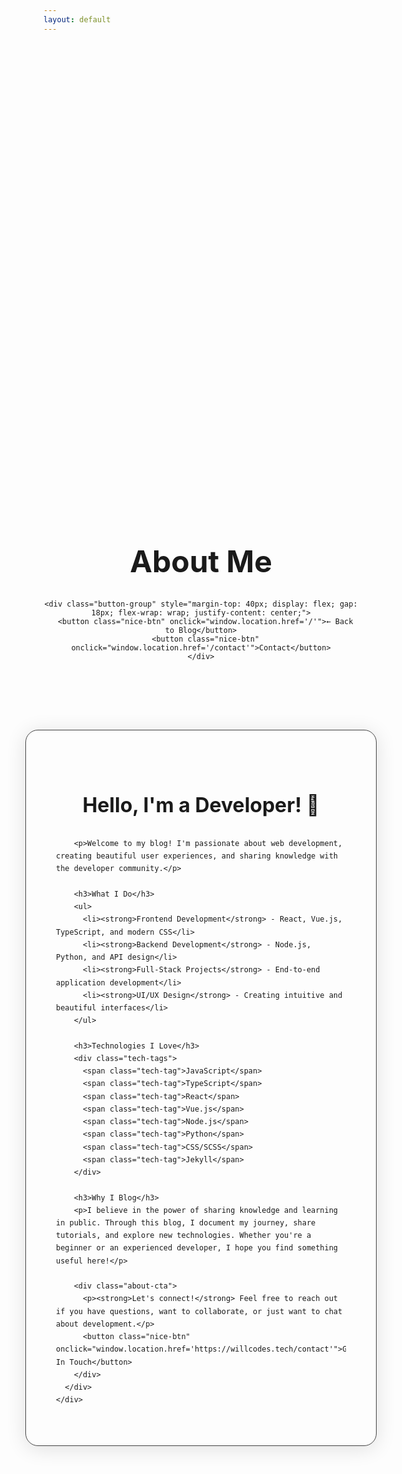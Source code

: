 ```yaml
---
layout: default
---
```


<div class="about-page">
  <header class="about-header">
    <h1 class="heading-hero" style="text-align: center; margin-top: 20vh; font-size: 3rem;">About Me</h1>
    
    <div class="button-group" style="margin-top: 40px; display: flex; gap: 18px; flex-wrap: wrap; justify-content: center;">
      <button class="nice-btn" onclick="window.location.href='/'">← Back to Blog</button>
      <button class="nice-btn" onclick="window.location.href='/contact'">Contact</button>
    </div>
  </header>

  <div class="about-content">
    <div class="about-card">
      <div class="about-text">
        <h2>Hello, I'm a Developer! 👋</h2>
        
        <p>Welcome to my blog! I'm passionate about web development, creating beautiful user experiences, and sharing knowledge with the developer community.</p>
        
        <h3>What I Do</h3>
        <ul>
          <li><strong>Frontend Development</strong> - React, Vue.js, TypeScript, and modern CSS</li>
          <li><strong>Backend Development</strong> - Node.js, Python, and API design</li>
          <li><strong>Full-Stack Projects</strong> - End-to-end application development</li>
          <li><strong>UI/UX Design</strong> - Creating intuitive and beautiful interfaces</li>
        </ul>
        
        <h3>Technologies I Love</h3>
        <div class="tech-tags">
          <span class="tech-tag">JavaScript</span>
          <span class="tech-tag">TypeScript</span>
          <span class="tech-tag">React</span>
          <span class="tech-tag">Vue.js</span>
          <span class="tech-tag">Node.js</span>
          <span class="tech-tag">Python</span>
          <span class="tech-tag">CSS/SCSS</span>
          <span class="tech-tag">Jekyll</span>
        </div>
        
        <h3>Why I Blog</h3>
        <p>I believe in the power of sharing knowledge and learning in public. Through this blog, I document my journey, share tutorials, and explore new technologies. Whether you're a beginner or an experienced developer, I hope you find something useful here!</p>
        
        <div class="about-cta">
          <p><strong>Let's connect!</strong> Feel free to reach out if you have questions, want to collaborate, or just want to chat about development.</p>
          <button class="nice-btn" onclick="window.location.href='https://willcodes.tech/contact'">Get In Touch</button>
        </div>
      </div>
    </div>
  </div>
</div>

<style>
  .about-page {
    min-height: 100vh;
    display: flex;
    flex-direction: column;
  }
  
  .about-content {
    flex: 1;
    display: flex;
    justify-content: center;
    align-items: flex-start;
    padding: 40px 20px 80px;
  }
  
  .about-card {
    background: rgba(255, 255, 255, 0.03);
    border: 1.5px solid #444;
    border-radius: 20px;
    padding: 48px;
    max-width: 800px;
    width: 100%;
    color: var(--color-white);
    box-shadow: 0 4px 32px 0 rgba(0, 0, 0, 0.12);
    font-family: var(--font-system);
    line-height: 1.7;
  }
  
  .about-text h2 {
    color: var(--color-accent-blue);
    font-size: 2rem;
    font-weight: 700;
    margin-bottom: 24px;
    text-align: center;
  }
  
  .about-text h3 {
    color: var(--color-white);
    font-size: 1.4rem;
    font-weight: 600;
    margin-top: 32px;
    margin-bottom: 16px;
    border-bottom: 2px solid var(--color-accent-blue);
    padding-bottom: 8px;
    display: inline-block;
  }
  
  .about-text p {
    font-size: 1.1rem;
    margin-bottom: 20px;
    opacity: 0.9;
  }
  
  .about-text ul {
    list-style: none;
    padding: 0;
    margin: 20px 0;
  }
  
  .about-text li {
    padding: 8px 0;
    padding-left: 24px;
    position: relative;
    font-size: 1.05rem;
  }
  
  .about-text li::before {
    content: "▶";
    color: var(--color-accent-blue);
    position: absolute;
    left: 0;
    font-size: 0.8rem;
  }
  
  .tech-tags {
    display: flex;
    flex-wrap: wrap;
    gap: 12px;
    margin: 24px 0;
  }
  
  .tech-tag {
    background: rgba(125, 211, 252, 0.15);
    color: var(--color-accent-blue);
    padding: 8px 16px;
    border-radius: 25px;
    font-size: 0.9rem;
    font-weight: 500;
    border: 1px solid rgba(125, 211, 252, 0.3);
    transition: all 0.2s ease;
  }
  
  .tech-tag:hover {
    background: rgba(125, 211, 252, 0.25);
    transform: translateY(-2px);
    box-shadow: 0 4px 12px rgba(125, 211, 252, 0.2);
  }
  
  .about-cta {
    background: rgba(125, 211, 252, 0.08);
    border: 1px solid rgba(125, 211, 252, 0.2);
    border-radius: 16px;
    padding: 32px;
    margin-top: 40px;
    text-align: center;
  }
  
  .about-cta p {
    margin-bottom: 24px;
    font-size: 1.1rem;
  }
  
  /* Light mode styles */
  body.light-mode .about-card {
    background: var(--color-white);
    color: var(--color-dark-text);
    border-color: #e5e7eb;
    box-shadow: 0 4px 32px 0 rgba(0, 0, 0, 0.08);
  }
  
  body.light-mode .about-text h2 {
    color: var(--color-accent-yellow);
  }
  
  body.light-mode .about-text h3 {
    color: var(--color-dark-text);
    border-bottom-color: var(--color-accent-yellow);
  }
  
  body.light-mode .about-text li::before {
    color: var(--color-accent-yellow);
  }
  
  body.light-mode .tech-tag {
    background: rgba(251, 191, 36, 0.15);
    color: var(--color-accent-yellow);
    border-color: rgba(251, 191, 36, 0.3);
  }
  
  body.light-mode .tech-tag:hover {
    background: rgba(251, 191, 36, 0.25);
    box-shadow: 0 4px 12px rgba(251, 191, 36, 0.2);
  }
  
  body.light-mode .about-cta {
    background: rgba(251, 191, 36, 0.08);
    border-color: rgba(251, 191, 36, 0.2);
  }
  
  /* Responsive design */
  @media (max-width: 768px) {
    .about-card {
      padding: 32px 24px;
      margin: 0 16px;
    }
    
    .about-text h2 {
      font-size: 1.6rem;
    }
    
    .about-text h3 {
      font-size: 1.2rem;
    }
    
    .tech-tags {
      gap: 8px;
    }
    
    .tech-tag {
      font-size: 0.85rem;
      padding: 6px 12px;
    }
    
    .about-cta {
      padding: 24px 16px;
    }
  }
  
  @media (max-width: 480px) {
    .about-card {
      padding: 24px 16px;
      margin: 0 8px;
    }
    
    .button-group {
      flex-direction: column;
      align-items: center;
      gap: 12px;
    }
  }
</style>
